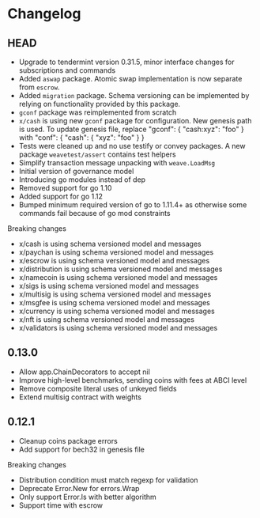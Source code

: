 # Changelog


## HEAD
- Upgrade to tendermint version 0.31.5, minor interface changes for subscriptions and commands
- Added `aswap` package. Atomic swap implementation is now separate from `escrow`.
- Added `migration` package. Schema versioning can be implemented by relying on
  functionality provided by this package.
- `gconf` package was reimplemented from scratch
- `x/cash` is using new `gconf` package for configuration. New genesis path is
  used. To update genesis file, replace "gconf": { "cash:xyz": "foo" }
  with "conf": { "cash": { "xyz": "foo" } }
- Tests were cleaned up and no use testify or convey packages. A new package
  `weavetest/assert` contains test helpers
- Simplify transaction message unpacking with `weave.LoadMsg`
- Initial version of governance model
- Introducing go modules instead of dep
- Removed support for go 1.10
- Added support for go 1.12
- Bumped minimum required version of go to 1.11.4+ as otherwise some commands
  fail because of go mod constraints

Breaking changes

- x/cash is using schema versioned model and messages
- x/paychan is using schema versioned model and messages
- x/escrow is using schema versioned model and messages
- x/distribution is using schema versioned model and messages
- x/namecoin is using schema versioned model and messages
- x/sigs is using schema versioned model and messages
- x/multisig is using schema versioned model and messages
- x/msgfee is using schema versioned model and messages
- x/currency is using schema versioned model and messages
- x/nft is using schema versioned model and messages
- x/validators is using schema versioned model and messages


## 0.13.0

- Allow app.ChainDecorators to accept nil
- Improve high-level benchmarks, sending coins with fees at ABCI level
- Remove composite literal uses of unkeyed fields
- Extend multisig contract with weights


## 0.12.1

- Cleanup coins package errors
- Add support for bech32 in genesis file

Breaking changes

- Distribution condition must match regexp for validation
- Deprecate Error.New for errors.Wrap
- Only support Error.Is with better algorithm
- Support time with escrow
